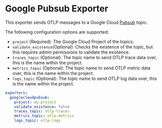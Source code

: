 # Google Pubsub Exporter

This exporter sends OTLP messages to a Google Cloud [Pubsub](https://cloud.google.com/pubsub) topic.

The following configuration options are supported:

* `project` (Required): The Google Cloud Project of the topics.
* `validate_existence`(Optional): Checks the existence of the topic, but this requires admin permissions to validate 
  the existence.
* `traces_topic` (Optional): The topic name to send OTLP trace data over, this is the name within the project.
* `metrics_topic` (Optional): The topic name to send OTLP metric data over, this is the name within the project.
* `logs_topic` (Optional): The topic name to send OTLP log data over, this is the name within the project.

```yaml
exporters:
  googlecloudpubsub:
    project: my-project
    validate_existence: false
    traces_topic: otlp-traces
    metrics_topic: otlp-metrics
    logs_topic: otlp-logs
```

